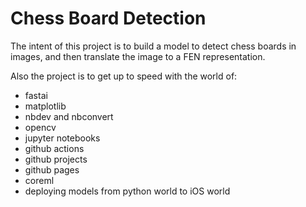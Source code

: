 # Chess Board Detection

The intent of this project is to build a model to detect chess boards in images,
and then translate the image to a FEN representation.

Also the project is to get up to speed with the world of:

* fastai
* matplotlib
* nbdev and nbconvert
* opencv
* jupyter notebooks
* github actions 
* github projects
* github pages
* coreml
* deploying models from python world to iOS world
